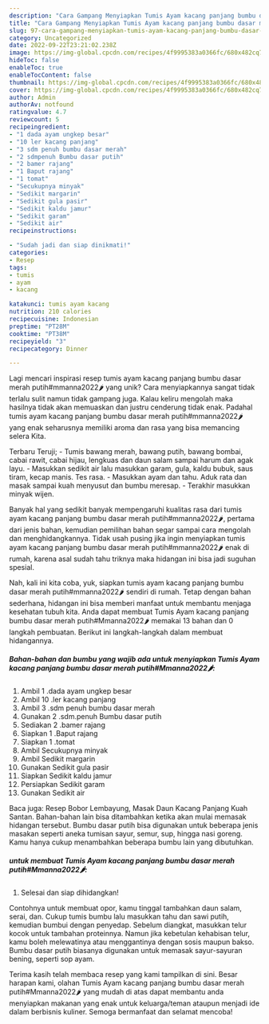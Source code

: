 ```yaml
---
description: "Cara Gampang Menyiapkan Tumis Ayam kacang panjang bumbu dasar merah putih#Mmanna2022🌶️ yang Lezat Sekali"
title: "Cara Gampang Menyiapkan Tumis Ayam kacang panjang bumbu dasar merah putih#Mmanna2022🌶️ yang Lezat Sekali"
slug: 97-cara-gampang-menyiapkan-tumis-ayam-kacang-panjang-bumbu-dasar-merah-putihmmanna2022-yang-lezat-sekali
category: Uncategorized
date: 2022-09-22T23:21:02.238Z
image: https://img-global.cpcdn.com/recipes/4f9995383a0366fc/680x482cq70/tumis-ayam-kacang-panjang-bumbu-dasar-merah-putihmmanna2022-foto-resep-utama.jpg
hideToc: false
enableToc: true
enableTocContent: false
thumbnail: https://img-global.cpcdn.com/recipes/4f9995383a0366fc/680x482cq70/tumis-ayam-kacang-panjang-bumbu-dasar-merah-putihmmanna2022-foto-resep-utama.jpg
cover: https://img-global.cpcdn.com/recipes/4f9995383a0366fc/680x482cq70/tumis-ayam-kacang-panjang-bumbu-dasar-merah-putihmmanna2022-foto-resep-utama.jpg
author: Admin
authorAv: notfound
ratingvalue: 4.7
reviewcount: 5
recipeingredient:
- "1 dada ayam ungkep besar"
- "10 ler kacang panjang"
- "3 sdm penuh bumbu dasar merah"
- "2 sdmpenuh Bumbu dasar putih"
- "2 bamer rajang"
- "1 Baput rajang"
- "1 tomat"
- "Secukupnya minyak"
- "Sedikit margarin"
- "Sedikit gula pasir"
- "Sedikit kaldu jamur"
- "Sedikit garam"
- "Sedikit air"
recipeinstructions:

- "Sudah jadi dan siap dinikmati!"
categories:
- Resep
tags:
- tumis
- ayam
- kacang

katakunci: tumis ayam kacang 
nutrition: 210 calories
recipecuisine: Indonesian
preptime: "PT28M"
cooktime: "PT38M"
recipeyield: "3"
recipecategory: Dinner

---
```





Lagi mencari inspirasi resep tumis ayam kacang panjang bumbu dasar merah putih#mmanna2022🌶️ yang unik? Cara menyiapkannya sangat tidak terlalu sulit namun tidak gampang juga. Kalau keliru mengolah maka hasilnya tidak akan memuaskan dan justru cenderung tidak enak. Padahal tumis ayam kacang panjang bumbu dasar merah putih#mmanna2022🌶️ yang enak seharusnya memiliki aroma dan rasa yang bisa memancing selera Kita.





Terbaru Teruji; - Tumis bawang merah, bawang putih, bawang bombai, cabai rawit, cabai hijau, lengkuas dan daun salam sampai harum dan agak layu. - Masukkan sedikit air lalu masukkan garam, gula, kaldu bubuk, saus tiram, kecap manis. Tes rasa. - Masukkan ayam dan tahu. Aduk rata dan masak sampai kuah menyusut dan bumbu meresap. - Terakhir masukkan minyak wijen.

Banyak hal yang sedikit banyak mempengaruhi kualitas rasa dari tumis ayam kacang panjang bumbu dasar merah putih#mmanna2022🌶️, pertama dari jenis bahan, kemudian pemilihan bahan segar sampai cara mengolah dan menghidangkannya. Tidak usah pusing jika ingin menyiapkan tumis ayam kacang panjang bumbu dasar merah putih#mmanna2022🌶️ enak di rumah, karena asal sudah tahu triknya maka hidangan ini bisa jadi suguhan spesial.






Nah, kali ini kita coba, yuk, siapkan tumis ayam kacang panjang bumbu dasar merah putih#mmanna2022🌶️ sendiri di rumah. Tetap dengan bahan sederhana, hidangan ini bisa memberi manfaat untuk membantu menjaga kesehatan tubuh kita. Anda dapat membuat Tumis Ayam kacang panjang bumbu dasar merah putih#Mmanna2022🌶️ memakai 13 bahan dan 0 langkah pembuatan. Berikut ini langkah-langkah dalam membuat hidangannya.

<!--inarticleads1-->

##### Bahan-bahan dan bumbu yang wajib ada untuk menyiapkan Tumis Ayam kacang panjang bumbu dasar merah putih#Mmanna2022🌶️:

1. Ambil 1 .dada ayam ungkep besar
1. Ambil 10 .ler kacang panjang
1. Ambil 3 .sdm penuh bumbu dasar merah
1. Gunakan 2 .sdm.penuh Bumbu dasar putih
1. Sediakan 2 .bamer rajang
1. Siapkan 1 .Baput rajang
1. Siapkan 1 .tomat
1. Ambil Secukupnya minyak
1. Ambil Sedikit margarin
1. Gunakan Sedikit gula pasir
1. Siapkan Sedikit kaldu jamur
1. Persiapkan Sedikit garam
1. Gunakan Sedikit air


Baca juga: Resep Bobor Lembayung, Masak Daun Kacang Panjang Kuah Santan. Bahan-bahan lain bisa ditambahkan ketika akan mulai memasak hidangan tersebut. Bumbu dasar putih bisa digunakan untuk beberapa jenis masakan seperti aneka tumisan sayur, semur, sup, hingga nasi goreng. Kamu hanya cukup menambahkan beberapa bumbu lain yang dibutuhkan. 

<!--inarticleads2-->

#####  untuk membuat Tumis Ayam kacang panjang bumbu dasar merah putih#Mmanna2022🌶️:


1. Selesai dan siap dihidangkan!

Contohnya untuk membuat opor, kamu tinggal tambahkan daun salam, serai, dan. Cukup tumis bumbu lalu masukkan tahu dan sawi putih, kemudian bumbui dengan penyedap. Sebelum diangkat, masukkan telur kocok untuk tambahan proteinnya. Namun jika kebetulan kehabisan telur, kamu boleh melewatinya atau menggantinya dengan sosis maupun bakso. Bumbu dasar putih biasanya digunakan untuk memasak sayur-sayuran bening, seperti sop ayam. 

Terima kasih telah membaca resep yang kami tampilkan di sini. Besar harapan kami, olahan Tumis Ayam kacang panjang bumbu dasar merah putih#Mmanna2022🌶️ yang mudah di atas dapat membantu anda menyiapkan makanan yang enak untuk keluarga/teman ataupun menjadi ide dalam berbisnis kuliner. Semoga bermanfaat dan selamat mencoba!
